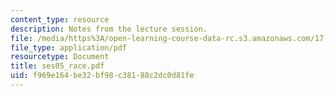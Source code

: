 ```yaml
---
content_type: resource
description: Notes from the lecture session.
file: /media/https%3A/open-learning-course-data-rc.s3.amazonaws.com/17-55j-introduction-to-latin-american-studies-fall-2006/f969e164be32bf98c38188c2dc0d81fe_ses05_race.pdf
file_type: application/pdf
resourcetype: Document
title: ses05_race.pdf
uid: f969e164-be32-bf98-c381-88c2dc0d81fe
---
```

